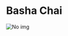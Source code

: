 # Basha Chai

<img src="https://drive.google.com/file/d/16ZC1qf5OwJDgzT6RgIa0BNTRKzRkgZkY/view?usp=sharing" alt="No img">